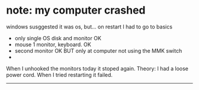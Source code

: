 # note: my computer crashed

windows susggested it was os, but...
on restart I had to go to basics
* only single OS disk and monitor OK
* mouse 1 monitor, keyboard. OK
* second monitor OK BUT only at computer not using the MMK switch
* 
When I unhooked the monitors today it stoped again.
Theory: I had a loose power cord. When I tried restarting it failed.

--------
